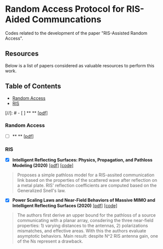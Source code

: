 # Random Access Protocol for RIS-Aided Communcations

Codes related to the development of the paper "RIS-Assisted Random Access".

Resources
---------

Below is a list of papers considered as valuable resources to perform this work.

Table of Contents
-----------------

- [Random Access](#random-access)
- [RIS](#ris)

[//]: # - [ ] ** ** [[pdf]]()

### Random Access

- [ ] ** ** [[pdf]()]
>


### RIS
- [x] **Intelligent Reflecting Surfaces: Physics, Propagation, and Pathloss Modeling (2020)** [[pdf]](https://ieeexplore.ieee.org/document/8936989) [[code]](https://github.com/emilbjornson/IRS-modeling)
> Proposes a simple pathloss model for a RIS-assited communication link based on the properties of the scattered wave after reflection on a metal plate. RIS' reflection coefficients are computed based on the Generalized Snell's law.

- [x] **Power Scaling Laws and Near-Field Behaviors of Massive MIMO and Intelligent Reflecting Surfaces (2020)** [[pdf]](https://ieeexplore.ieee.org/document/9184098) [[code]](https://github.com/emilbjornson/near-field-behavior)
> The authors first derive an upper bound for the pathloss of a source communicating with a planar array, consdering the three near-field properties: 1) varying distances to the antennas, 2) polarizations mismatches, and effective areas. With this the authors evaluate asymptotic behaviors. Main result: despite N^2 RIS antenna gain, one of the Ns represent a drawback.



